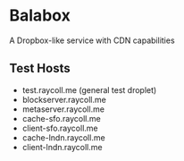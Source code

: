 # Balabox

A Dropbox-like service with CDN capabilities 


## Test Hosts


* test.raycoll.me (general test droplet)
* blockserver.raycoll.me
* metaserver.raycoll.me
* cache-sfo.raycoll.me
* client-sfo.raycoll.me
* cache-lndn.raycoll.me
* client-lndn.raycoll.me
